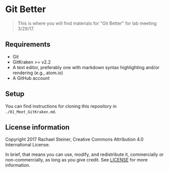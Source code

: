 # Git Better

>This is where you will find materials for "Git Better" for lab meeting 3/29/17.

## Requirements

* Git
* GitKraken >= v2.2
* A text editor, preferably one with markdown syntax highlighting and/or rendering (e.g., atom.io)
* A GitHub account

## Setup

You can find instructions for cloning this repository in `./01_Meet_GitKraken.md`.

## License information

Copyright 2017 Rachael Steiner, Creative Commons Attribution 4.0 International
License.

In brief, that means you can use, modify, and redistribute it, commercially or
non-commercially, as long as you give credit. See
[LICENSE](./blob/master/LICENSE) for more information.
